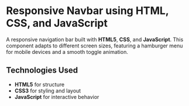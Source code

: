 # Responsive Navbar using HTML, CSS, and JavaScript
A responsive navigation bar built with **HTML5**, **CSS**, and **JavaScript**. This component adapts to different screen sizes, featuring a hamburger menu for mobile devices and a smooth toggle animation.

## Technologies Used
- **HTML5** for structure  
- **CSS3** for styling and layout  
- **JavaScript** for interactive behavior  
